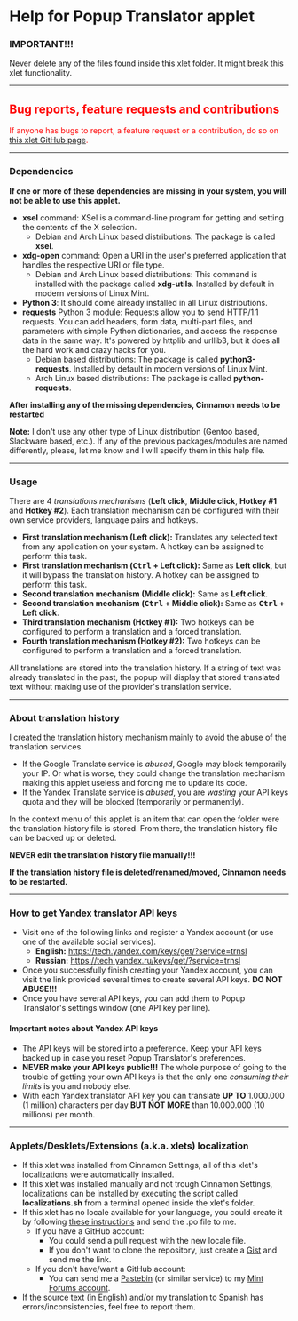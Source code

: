 ﻿
<!--
Notes to translators:
- Do not modify this file directly. Create a copy of it with a different name that contains the language code and always use the .md extension for the file. Example: HELP-es.md file will contain the content of the HELP.md file translated into Spanish.
- This file is written in [markdown](https://guides.github.com/features/mastering-markdown/) and some "touches" of HTML.
- Familiarize yourself with markdown and HTML languages before attempting to translate the content of this file.
- These notes doesn't need to be translated and can be deleted from the translated file.
-->

# Help for Popup Translator applet

### IMPORTANT!!!
Never delete any of the files found inside this xlet folder. It might break this xlet functionality.

***

<h2 style="color:red;">Bug reports, feature requests and contributions</h2>
<span style="color:red;">
If anyone has bugs to report, a feature request or a contribution, do so on <a href="https://github.com/Odyseus/CinnamonTools">this xlet GitHub page</a>.
</span>

***

### Dependencies

**If one or more of these dependencies are missing in your system, you will not be able to use this applet.**

- **xsel** command: XSel is a command-line program for getting and setting the contents of the X selection.
    - Debian and Arch Linux based distributions: The package is called **xsel**.
- **xdg-open** command: Open a URI in the user's preferred application that handles the respective URI or file type.
    - Debian and Arch Linux based distributions: This command is installed with the package called **xdg-utils**. Installed by default in modern versions of Linux Mint.
- **Python 3**: It should come already installed in all Linux distributions.
- **requests** Python 3 module: Requests allow you to send HTTP/1.1 requests. You can add headers, form data, multi-part files, and parameters with simple Python dictionaries, and access the response data in the same way. It's powered by httplib and urllib3, but it does all the hard work and crazy hacks for you.
    - Debian based distributions: The package is called **python3-requests**. Installed by default in modern versions of Linux Mint.
    - Arch Linux based distributions: The package is called **python-requests**.

**After installing any of the missing dependencies, Cinnamon needs to be restarted**

**Note:** I don't use any other type of Linux distribution (Gentoo based, Slackware based, etc.). If any of the previous packages/modules are named differently, please, let me know and I will specify them in this help file.

***

### Usage

There are 4 *translations mechanisms* (**Left click**, **Middle click**, **Hotkey #1** and **Hotkey #2**). Each translation mechanism can be configured with their own service providers, language pairs and hotkeys.

- **First translation mechanism (Left click):** Translates any selected text from any application on your system. A hotkey can be assigned to perform this task.
- **First translation mechanism (<kbd>Ctrl</kbd> + Left click):** Same as **Left click**, but it will bypass the translation history. A hotkey can be assigned to perform this task.
- **Second translation mechanism (Middle click):** Same as **Left click**.
- **Second translation mechanism (<kbd>Ctrl</kbd> + Middle click):** Same as **<kbd>Ctrl</kbd> + Left click**.
- **Third translation mechanism (Hotkey #1):** Two hotkeys can be configured to perform a translation and a forced translation.
- **Fourth translation mechanism (Hotkey #2):** Two hotkeys can be configured to perform a translation and a forced translation.

All translations are stored into the translation history. If a string of text was already translated in the past, the popup will display that stored translated text without making use of the provider's translation service.

***

### About translation history

I created the translation history mechanism mainly to avoid the abuse of the translation services.

- If the Google Translate service is *abused*, Google may block temporarily your IP. Or what is worse, they could change the translation mechanism making this applet useless and forcing me to update its code.
- If the Yandex Translate service is *abused*, you are *wasting* your API keys quota and they will be blocked (temporarily or permanently).

In the context menu of this applet is an item that can open the folder were the translation history file is stored. From there, the translation history file can be backed up or deleted.

**NEVER edit the translation history file manually!!!**

**If the translation history file is deleted/renamed/moved, Cinnamon needs to be restarted.**

***

### How to get Yandex translator API keys

- Visit one of the following links and register a Yandex account (or use one of the available social services).
    - **English:** https://tech.yandex.com/keys/get/?service=trnsl
    - **Russian:** https://tech.yandex.ru/keys/get/?service=trnsl
- Once you successfully finish creating your Yandex account, you can visit the link provided several times to create several API keys. **DO NOT ABUSE!!!**
- Once you have several API keys, you can add them to Popup Translator's settings window (one API key per line).

#### Important notes about Yandex API keys

- The API keys will be stored into a preference. Keep your API keys backed up in case you reset Popup Translator's preferences.
- **NEVER make your API keys public!!!** The whole purpose of going to the trouble of getting your own API keys is that the only one *consuming their limits* is you and nobody else.
- With each Yandex translator API key you can translate **UP TO** 1.000.000 (1 million) characters per day **BUT NOT MORE** than 10.000.000 (10 millions) per month.

***

### Applets/Desklets/Extensions (a.k.a. xlets) localization

- If this xlet was installed from Cinnamon Settings, all of this xlet's localizations were automatically installed.
- If this xlet was installed manually and not trough Cinnamon Settings, localizations can be installed by executing the script called **localizations.sh** from a terminal opened inside the xlet's folder.
- If this xlet has no locale available for your language, you could create it by following [these instructions](https://github.com/Odyseus/CinnamonTools/wiki/Xlet-localization) and send the .po file to me.
    - If you have a GitHub account:
        - You could send a pull request with the new locale file.
        - If you don't want to clone the repository, just create a [Gist](https://gist.github.com/) and send me the link.
    - If you don't have/want a GitHub account:
        - You can send me a [Pastebin](http://pastebin.com/) (or similar service) to my [Mint Forums account](https://forums.linuxmint.com/memberlist.php?mode=viewprofile&u=164858).
- If the source text (in English) and/or my translation to Spanish has errors/inconsistencies, feel free to report them.
